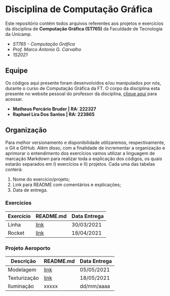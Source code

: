 # Disciplina de Computação Gráfica
 Este repositório contém todos arquivos referentes aos projetos e exercícios da disciplina de **Computação Gráfica (ST765)** da Faculdade de Tecnologia da Unicamp. 
 
 * *ST765 - Computação Gráfica*
 * *Prof. Marco Antonio G. Carvalho*
 * *1S2021*
## Equipe
 Os códigos aqui presente foram desenvolvidos e/ou manipulados por nós, durante o curso de Computação Gráfica da FT. O corpo da disciplina esta presente no website pessoal do professor da disciplina, [clique aqui](https://www.ft.unicamp.br/~magic/opengl/index2006.html) para acessar.

 * **Matheus Percário Bruder | RA: 222327**
 * **Raphael Lira Dos Santos | RA: 223865**
## Organização
 Para melhor versionamento e disponibilidade utilizaremos, respectivamente, o Git e GitHub. Além disso, com a finalidade de incrementar a organização e aprimorar o entendimento dos exercícios vamos utilizar a linguagem de marcação Markdown para realizar toda a explicação dos códigos, os quais estarão separados em I) exercícios e II) projetos. Cada uma das tabelas conterá:
 1. Nome do exercício/projeto;
 2. Link para README com comentários e explicações;
 3. Data de entrega.

 ### Exercícios
  | Exercício | README.md                | Data Entrega |
  | --------- | ------------------------ | ------------ |
  | Linha     | [link](Linha/README.md)  | 30/03/2021   |
  | Rocket    | [link](Rocket/README.md) | 18/04/2021   |

 ### Projeto Aeroporto
  | Descrição    | README.md                           | Data Entrega |
  | ------------ | ----------------------------------- | ------------ |
  | Modelagem    | [link](Aeroporto/README.md)         | 05/05/2021   |
  | Texturização | [link](Aeroporto/README-texture.md) | 18/05/2021   |
  | Iluminação   | xxxxx                               | dd/mm/aaaa   |
 